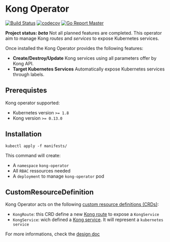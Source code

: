 # Kong Operator

[![Build Status](https://travis-ci.org/cdiscount/kong-operator.svg?branch=master)](https://travis-ci.org/cdiscount/kong-operator)
[![codecov](https://codecov.io/gh/cdiscount/kong-operator/branch/master/graph/badge.svg)](https://codecov.io/gh/cdiscount/kong-operator)
[![Go Report Master](https://goreportcard.com/badge/github.com/cdiscount/kong-operator)](https://goreportcard.com/report/github.com/etiennecoutaud/cdiscount)


**Project status: *beta*** Not all planned features are completed. This operator aim to manage Kong *routes* and *services* to expose Kubernetes services.

Once installed the Kong Operator provides the following features:
* **Create/Destroy/Update** Kong services using all parameters offer by Kong API.
* **Target Kubernetes Services** Automatically expose Kubernetes services through labels.

## Prerequistes
Kong operator supported:
* Kubernetes version `>= 1.8`
* Kong version `>= 0.13.0`

## Installation

```shell
kubectl apply -f manifests/
```

This command will create:
* A `namespace` `kong-operator`
* All `RBAC` ressources needed
* A `deployment` to manage `kong-operator` pod

## CustomResourceDefinition

Kong Operator acts on the following [custom resource definitions (CRDs)](https://kubernetes.io/docs/concepts/extend-kubernetes/api-extension/custom-resources/):
* `KongRoute`: this CRD define a new [Kong route](https://getkong.org/docs/0.13.x/admin-api/#route-object) to expose a `KongService`
* `KongService`: wich defined a [Kong service](https://getkong.org/docs/0.13.x/admin-api/#service-object). It will represent a `kubernetes service`

For more informations, check the [design doc](docs/design.md)
